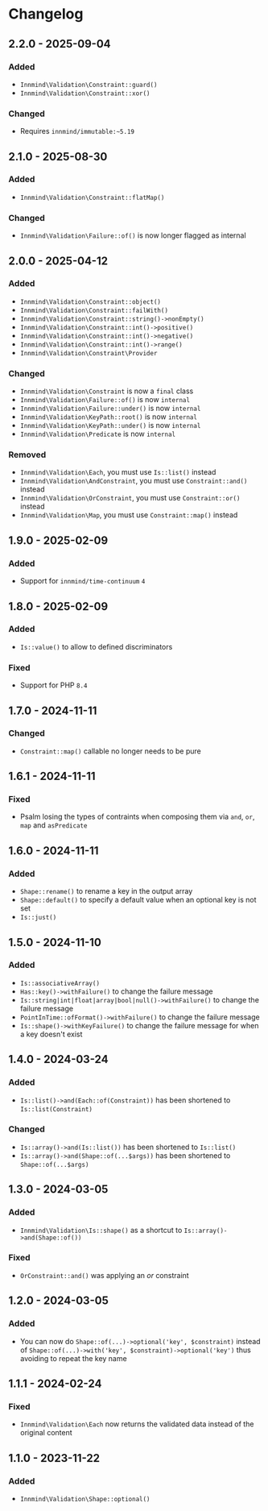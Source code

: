 # Changelog

## 2.2.0 - 2025-09-04

### Added

- `Innmind\Validation\Constraint::guard()`
- `Innmind\Validation\Constraint::xor()`

### Changed

- Requires `innmind/immutable:~5.19`

## 2.1.0 - 2025-08-30

### Added

- `Innmind\Validation\Constraint::flatMap()`

### Changed

- `Innmind\Validation\Failure::of()` is now longer flagged as internal

## 2.0.0 - 2025-04-12

### Added

- `Innmind\Validation\Constraint::object()`
- `Innmind\Validation\Constraint::failWith()`
- `Innmind\Validation\Constraint::string()->nonEmpty()`
- `Innmind\Validation\Constraint::int()->positive()`
- `Innmind\Validation\Constraint::int()->negative()`
- `Innmind\Validation\Constraint::int()->range()`
- `Innmind\Validation\Constraint\Provider`

### Changed

- `Innmind\Validation\Constraint` is now a `final` class
- `Innmind\Validation\Failure::of()` is now `internal`
- `Innmind\Validation\Failure::under()` is now `internal`
- `Innmind\Validation\KeyPath::root()` is now `internal`
- `Innmind\Validation\KeyPath::under()` is now `internal`
- `Innmind\Validation\Predicate` is now `internal`

### Removed

- `Innmind\Validation\Each`, you must use `Is::list()` instead
- `Innmind\Validation\AndConstraint`, you must use `Constraint::and()` instead
- `Innmind\Validation\OrConstraint`, you must use `Constraint::or()` instead
- `Innmind\Validation\Map`, you must use `Constraint::map()` instead

## 1.9.0 - 2025-02-09

### Added

- Support for `innmind/time-continuum` `4`

## 1.8.0 - 2025-02-09

### Added

- `Is::value()` to allow to defined discriminators

### Fixed

- Support for PHP `8.4`

## 1.7.0 - 2024-11-11

### Changed

- `Constraint::map()` callable no longer needs to be pure

## 1.6.1 - 2024-11-11

### Fixed

- Psalm losing the types of contraints when composing them via `and`, `or`, `map` and `asPredicate`

## 1.6.0 - 2024-11-11

### Added

- `Shape::rename()` to rename a key in the output array
- `Shape::default()` to specify a default value when an optional key is not set
- `Is::just()`

## 1.5.0 - 2024-11-10

### Added

- `Is::associativeArray()`
- `Has::key()->withFailure()` to change the failure message
- `Is::string|int|float|array|bool|null()->withFailure()` to change the failure message
- `PointInTime::ofFormat()->withFailure()` to change the failure message
- `Is::shape()->withKeyFailure()` to change the failure message for when a key doesn't exist

## 1.4.0 - 2024-03-24

### Added

- `Is::list()->and(Each::of(Constraint))` has been shortened to `Is::list(Constraint)`

### Changed

- `Is::array()->and(Is::list())` has been shortened to `Is::list()`
- `Is::array()->and(Shape::of(...$args))` has been shortened to `Shape::of(...$args)`

## 1.3.0 - 2024-03-05

### Added

- `Innmind\Validation\Is::shape()` as a shortcut to `Is::array()->and(Shape::of())`

### Fixed

- `OrConstraint::and()` was applying an _or_ constraint

## 1.2.0 - 2024-03-05

### Added

- You can now do `Shape::of(...)->optional('key', $constraint)` instead of `Shape::of(...)->with('key', $constraint)->optional('key')` thus avoiding to repeat the key name

## 1.1.1 - 2024-02-24

### Fixed

- `Innmind\Validation\Each` now returns the validated data instead of the original content

## 1.1.0 - 2023-11-22

### Added

- `Innmind\Validation\Shape::optional()`
